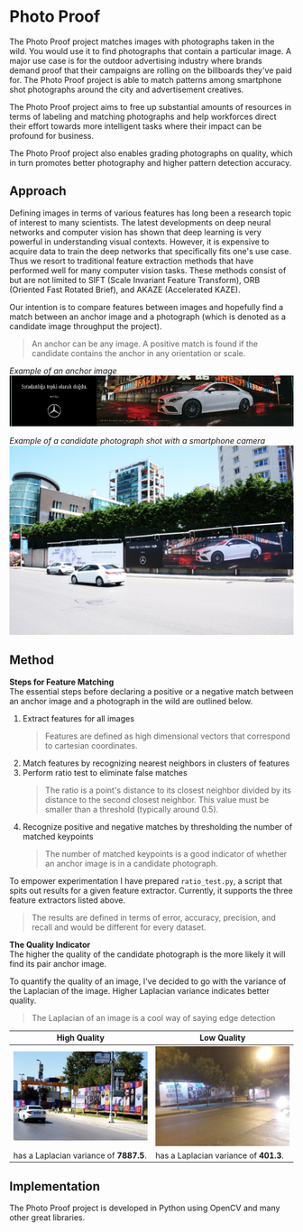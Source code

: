 # Photo Proof
The Photo Proof project matches images with photographs taken in the wild. You would use it to find photographs that contain a particular image.  A major use case is for the outdoor advertising industry where brands demand proof that their campaigns are rolling on the billboards they've paid for. The Photo Proof project is able to match patterns among smartphone shot photographs around the city and advertisement creatives.

The Photo Proof project aims to free up substantial amounts of resources in terms of labeling and matching photographs and help workforces direct their effort towards more intelligent tasks where their impact can be profound for business.

The Photo Proof project also enables grading photographs on quality, which in turn promotes better photography and higher pattern detection accuracy.

## Approach
Defining images in terms of various features has long been a research topic of interest to many scientists. The latest developments on deep neural networks and computer vision has shown that deep learning is very powerful in understanding visual contexts. However, it is expensive to acquire data to train the deep networks that specifically fits one's use case. Thus we resort to traditional feature extraction methods that have performed well for many computer vision tasks. These methods consist of but are not limited to SIFT (Scale Invariant Feature Transform), ORB (Oriented Fast Rotated Brief), and AKAZE (Accelerated KAZE). 

Our intention is to compare features between images and hopefully find a match between an anchor image and a photograph (which is denoted as a candidate image throughput the project). 
> An anchor can be any image. A positive match is found if the candidate contains the anchor in any orientation or scale.

*Example of an anchor image* 
![Anchor](https://github.com/yoyomolinas/photo-proof/blob/main/assets/mercedes_anchor.png?raw=true )

*Example of a candidate photograph shot with a smartphone camera* 
![Low Quality](https://github.com/yoyomolinas/photo-proof/blob/main/assets/mercedes_proof.jpg?raw=true )

## Method

**Steps for Feature Matching** <br/>
The essential steps before declaring a positive or a negative match between an anchor image and a photograph in the wild are outlined below.

 1. Extract features for all images
	 > Features are defined as high dimensional vectors that correspond to cartesian coordinates.
 3. Match features by recognizing nearest neighbors in clusters of features 
 4. Perform ratio test to eliminate false matches
	> The ratio is a point's distance to its closest neighbor divided by its distance to the second closest neighbor. This value must be smaller than a threshold (typically around 0.5).
 5. Recognize positive and negative matches by thresholding the number of matched keypoints
	 > The number of matched keypoints is a good indicator of whether an anchor image is in a candidate photograph. 

To empower experimentation I have prepared `ratio_test.py`, a script that spits out results for a given feature extractor. Currently, it supports the three feature extractors listed above. 

> The results are defined in terms of error, accuracy, precision, and recall and would be different for every dataset. 

**The Quality Indicator** <br/>
The higher the quality of the candidate photograph is the more likely it will find its pair anchor image. 

To quantify the quality of an image, I've decided to go with the variance of the Laplacian of the image. Higher Laplacian variance indicates better quality. 

> The Laplacian of an image is a cool way of saying edge detection

High Quality | Low Quality
--- | ---
![High Quality](https://github.com/yoyomolinas/photo-proof/blob/main/assets/high_resolution.png?raw=true "image tutke") | ![Low Quality](https://github.com/yoyomolinas/photo-proof/blob/main/assets/low_resolution.png?raw=true "image tutke")
has a Laplacian variance of **7887.5**. |has a Laplacian variance of **401.3**.

## Implementation

The Photo Proof project is developed in Python using OpenCV and many other great libraries. 
